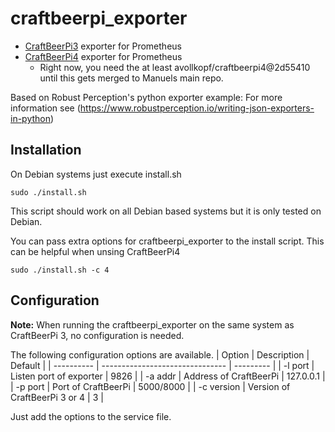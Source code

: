 # craftbeerpi_exporter
* [CraftBeerPi3](https://github.com/Manuel83/craftbeerpi3) exporter for Prometheus
* [CraftBeerPi4](https://github.com/Manuel83/craftbeerpi4) exporter for Prometheus
  * Right now, you need the at least avollkopf/craftbeerpi4@2d55410 until this gets merged to Manuels main repo.

Based on Robust Perception's python exporter example: For more information see (https://www.robustperception.io/writing-json-exporters-in-python)

## Installation
On Debian systems just execute install.sh
```shell
sudo ./install.sh
```
This script should work on all Debian based systems but it is only tested on Debian.

You can pass extra options for craftbeerpi_exporter to the install script.
This can be helpful when unsing CraftBeerPi4
```shell
sudo ./install.sh -c 4
```

## Configuration
**Note:** When running the craftbeerpi_exporter on the same system as CraftBeerPi 3, no configuration is needed.

The following configuration options are available.
| Option     | Description                     | Default   |
| ---------- | ------------------------------- | --------- |
| -l port    | Listen port of exporter         | 9826      |
| -a addr    | Address of CraftBeerPi          | 127.0.0.1 |
| -p port    | Port of CraftBeerPi             | 5000/8000 |
| -c version | Version of CraftBeerPi 3 or 4   | 3         |

Just add the options to the service file.

